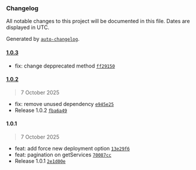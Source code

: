 ### Changelog

All notable changes to this project will be documented in this file. Dates are displayed in UTC.

Generated by [`auto-changelog`](https://github.com/CookPete/auto-changelog).

#### [1.0.3](https://cesarfreire.github.com/cesarfreire/n8n-nodes-aws-ecs/compare/1.0.2...1.0.3)

- fix: change depprecated method [`ff29150`](https://cesarfreire.github.com/cesarfreire/n8n-nodes-aws-ecs/commit/ff29150db6c48731e2a8d8077743e02f8156bd64)

#### [1.0.2](https://cesarfreire.github.com/cesarfreire/n8n-nodes-aws-ecs/compare/1.0.1...1.0.2)

> 7 October 2025

- fix: remove unused dependency [`e945e25`](https://cesarfreire.github.com/cesarfreire/n8n-nodes-aws-ecs/commit/e945e252b6d2f8c3583e8b9bbfdd7e2589b96815)
- Release 1.0.2 [`fba6a49`](https://cesarfreire.github.com/cesarfreire/n8n-nodes-aws-ecs/commit/fba6a4948a92edc781dd98d63cee7d08111fdd62)

#### 1.0.1

> 7 October 2025

- feat: add force new deployment option [`13e29f6`](https://cesarfreire.github.com/cesarfreire/n8n-nodes-aws-ecs/commit/13e29f6b9fd45f13c80f677b172d1c7dbb59a69b)
- feat: pagination on getServices [`70087cc`](https://cesarfreire.github.com/cesarfreire/n8n-nodes-aws-ecs/commit/70087ccf62031f6acfdfaec6723c34fab3c185e8)
- Release 1.0.1 [`2e1d00e`](https://cesarfreire.github.com/cesarfreire/n8n-nodes-aws-ecs/commit/2e1d00e96f18a42e366eb3f34028df5c0d19e055)
